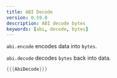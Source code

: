 ```yaml
---
title: ABI Decode
version: 0.59.0
description: ABI decode bytes
keywords: [abi, decode, bytes]
---
```


`abi.encode` encodes data into `bytes`.

`abi.decode` decodes `bytes` back into data.

```rust
{{{AbiDecode}}}
```
